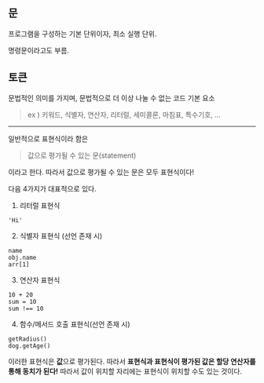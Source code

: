 ## **문**

프로그램을 구성하는 기본 단위이자, 최소 실행 단위.

명령문이라고도 부름.

## **토큰**

문법적인 의미를 가지며, 문법적으로 더 이상 나눌 수 없는 코드 기본 요소

> ex ) 키워드, 식별자, 연산자, 리터럴, 세미콜론, 마침표, 특수기호, ...

---

일반적으로 표현식이라 함은

> 값으로 평가될 수 있는 문(statement)

이라고 한다. 따라서 값으로 평가될 수 있는 문은 모두 표현식이다!

다음 4가지가 대표적으로 있다.

1. 리터럴 표현식

```
'Hi'
```

2. 식별자 표현식 (선언 존재 시)

```
name
obj.name
arr[1]
```

3. 연산자 표현식

```
10 + 20
sum = 10
sum !== 10
```

4. 함수/메서드 호출 표현식(선언 존재 시)

```
getRadius()
dog.getAge()
```

이러한 표현식은 **값**으로 평가된다. 따라서 **표현식과 표현식이 평가된 값은 할당 연산자를 통해 동치가 된다!** 따라서 값이 위치할 자리에는 표현식이 위치할 수도 있는 것이다.

